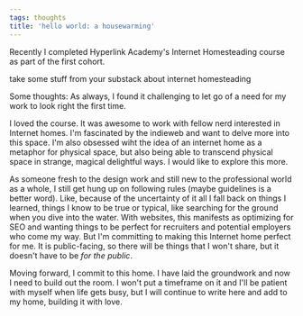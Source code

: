 ```yaml
---
tags: thoughts
title: 'hello world: a housewarming'
---
```

Recently I completed Hyperlink Academy's Internet Homesteading course as part of the first cohort.

take some stuff from your substack about internet homesteading

Some thoughts:
As always, I found it challenging to let go of a need for my work to look right the first time.

I loved the course. It was awesome to work with fellow nerd interested in Internet homes. I'm fascinated by the indieweb and want to delve more into this space. I'm also obsessed wiht the idea of an internet home as a metaphor for physical space, but also being able to transcend physical space in strange, magical delightful ways. I would like to explore this more.

As someone fresh to the design work and still new to the professional world as a whole, I still get hung up on following rules (maybe guidelines is a better word). Like, because of the uncertainty of it all I fall back on things I learned, things I know to be true or typical, like searching for the ground when you dive into the water. With websites, this manifests as optimizing for SEO and wanting things to be perfect for recruiters and potential employers who come my way. But I'm committing to making this Internet home perfect for me. It is public-facing, so there will be things that I won't share, but it doesn't have to be *for the public*.

Moving forward, I commit to this home. I have laid the groundwork and now I need to build out the room. I won't put a timeframe on it and I'll be patient with myself when life gets busy, but I will continue to write here and add to my home, building it with love.
